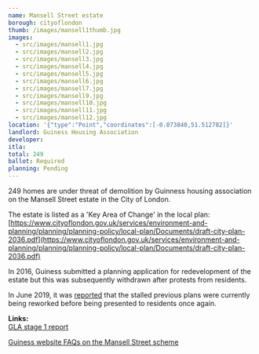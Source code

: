 ```yaml
---
name: Mansell Street estate
borough: cityoflondon
thumb: /images/mansell1thumb.jpg
images:
  - src/images/mansell1.jpg
  - src/images/mansell2.jpg
  - src/images/mansell3.jpg
  - src/images/mansell4.jpg
  - src/images/mansell5.jpg
  - src/images/mansell6.jpg
  - src/images/mansell7.jpg
  - src/images/mansell9.jpg
  - src/images/mansell10.jpg
  - src/images/mansell11.jpg
  - src/images/mansell12.jpg
location: '{"type":"Point","coordinates":[-0.073840,51.512782]}'
landlord: Guiness Housing Association
developer:
itla:
total: 249
ballot: Required
planning: Pending
---
```

249 homes are under threat of demolition by Guinness housing association on the Mansell Street estate in the City of London.

The estate is listed as a 'Key Area of Change' in the local plan: [https://www.cityoflondon.gov.uk/services/environment-and-planning/planning/planning-policy/local-plan/Documents/draft-city-plan-2036.pdf](https://www.cityoflondon.gov.uk/services/environment-and-planning/planning/planning-policy/local-plan/Documents/draft-city-plan-2036.pdf)

In 2016, Guiness submitted a planning application for redevelopment of the estate but this was subsequently withdrawn after protests from residents.

In June 2019, it was [reported](https://www.citymatters.london/mansell-street-estate-residents-must-final-say/) that the stalled previous plans were currently being reworked before being presented to residents once again.

__Links:__  
[GLA stage 1 report](https://www.london.gov.uk/what-we-do/planning/planning-applications-and-decisions/planning-application-search/mansell-street-estate-haydon-sqaure)

[Guiness website FAQs on the Mansell Street scheme](https://www.guinnesspartnership.com/case-study/mansell-street-city-london/)


